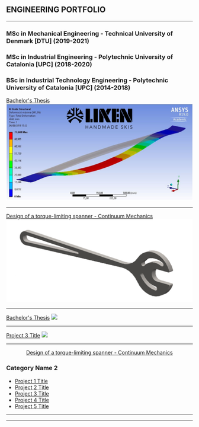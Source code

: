 ## ENGINEERING PORTFOLIO

---
### MSc in Mechanical Engineering - Technical University of Denmark [DTU] (2019-2021)

### MSc in Industrial Engineering - Polytechnic University of Catalonia [UPC] (2018-2020)

### BSc in Industrial Technology Engineering - Polytechnic University of Catalonia [UPC] (2014-2018)

[Bachelor's Thesis](/projects/TFG/text.md)
<img src="images/TFG_cover.JPG?raw=true"/>

---
[Design of a torque-limiting spanner - Continuum Mechanics](/projects/spanner/text.md)
<img src="images/Spanner_cover.png?raw=true"/>

---
[Bachelor's Thesis](/pdf/sample_presentation.pdf)
<img src="images/dummy_thumbnail.jpg?raw=true"/>

---
[Project 3 Title](http://example.com/)
<img src="images/dummy_thumbnail.jpg?raw=true"/>

---
<p style="text-align:center"> <a href=/projects/spanner_project.md>Design of a torque-limiting spanner - Continuum Mechanics</a> </p>

### Category Name 2

- [Project 1 Title](http://example.com/)
- [Project 2 Title](http://example.com/)
- [Project 3 Title](http://example.com/)
- [Project 4 Title](http://example.com/)
- [Project 5 Title](http://example.com/)

---




---
<!-- Remove above link if you don't want to attibute -->

